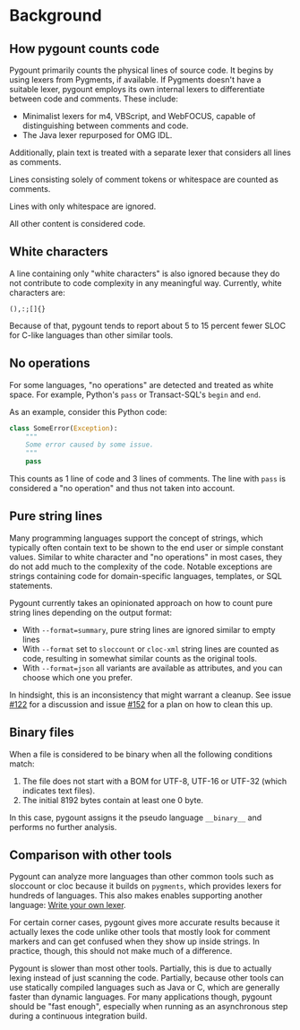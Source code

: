 # Background

## How pygount counts code

Pygount primarily counts the physical lines of source code. It begins by using lexers from Pygments, if available. If Pygments doesn't have a suitable lexer, pygount employs its own internal lexers to differentiate between code and comments. These include:

- Minimalist lexers for m4, VBScript, and WebFOCUS, capable of distinguishing between comments and code.
- The Java lexer repurposed for OMG IDL.

Additionally, plain text is treated with a separate lexer that considers all lines as comments.

Lines consisting solely of comment tokens or whitespace are counted as comments.

Lines with only whitespace are ignored.

All other content is considered code.

## White characters

A line containing only "white characters" is also ignored because they do not contribute to code complexity in any meaningful way. Currently, white characters are:

```
(),:;[]{}
```

Because of that, pygount tends to report about 5 to 15 percent fewer SLOC for C-like languages than other similar tools.

## No operations

For some languages, "no operations" are detected and treated as white space. For example, Python's `pass` or Transact-SQL's `begin` and `end`.

As an example, consider this Python code:

```python
class SomeError(Exception):
    """
    Some error caused by some issue.
    """
    pass
```

This counts as 1 line of code and 3 lines of comments. The line with `pass` is considered a "no operation" and thus not taken into account.

## Pure string lines

Many programming languages support the concept of strings, which typically often contain text to be shown to the end user or simple constant values. Similar to white character and "no operations" in most cases, they do not add much to the complexity of the code. Notable exceptions are strings containing code for domain-specific languages, templates, or SQL statements.

Pygount currently takes an opinionated approach on how to count pure string lines depending on the output format:

- With `--format=summary`, pure string lines are ignored similar to empty lines
- With `--format` set to `sloccount` or `cloc-xml` string lines are counted as code, resulting in somewhat similar counts as the original tools.
- With `--format=json` all variants are available as attributes, and you can choose which one you prefer.

In hindsight, this is an inconsistency that might warrant a cleanup. See issue [#122](https://github.com/roskakori/pygount/issues/122) for a discussion and issue [#152](https://github.com/roskakori/pygount/issues/152) for a plan on how to clean this up.

## Binary files

When a file is considered to be binary when all the following
conditions match:

1. The file does not start with a BOM for UTF-8, UTF-16 or UTF-32 (which indicates text files).
2. The initial 8192 bytes contain at least one 0 byte.

In this case, pygount assigns it the pseudo language `__binary__` and performs no further analysis.

## Comparison with other tools

Pygount can analyze more languages than other common tools such as sloccount or cloc because it builds on `pygments`, which provides lexers for hundreds of languages. This also makes enables supporting another language: [Write your own lexer](http://pygments.org/docs/lexerdevelopment/).

For certain corner cases, pygount gives more accurate results because it actually lexes the code unlike other tools that mostly look for comment markers and can get confused when they show up inside strings. In practice, though, this should not make much of a difference.

Pygount is slower than most other tools. Partially, this is due to actually lexing instead of just scanning the code. Partially, because other tools can use statically compiled languages such as Java or C, which are generally faster than dynamic languages. For many applications though, pygount should be "fast enough", especially when running as an asynchronous step during a continuous integration build.
